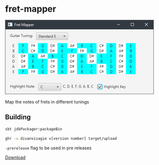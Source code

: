 # fret-mapper 

![Screenshot](docs/images/screenshot.png)

Map the notes of frets in different tunings

## Building 

```sh
sbt jdkPackager:packageBin
```

```sh
ghr -u divanvisagie v[version number] target/upload
```
`-prerelease` flag to be used in pre releases

[Download](https://github.com/divanvisagie/fret-mapper/releases)